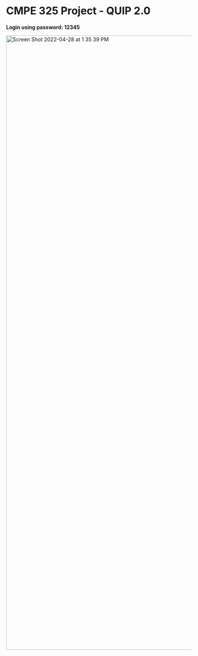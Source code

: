 # CMPE 325 Project - QUIP 2.0

**Login using password: 12345**

<img width="1666" alt="Screen Shot 2022-04-28 at 1 35 39 PM" src="https://user-images.githubusercontent.com/24925771/165813608-77e46df3-c5d7-4b59-be66-c93dc727ae3a.png">
